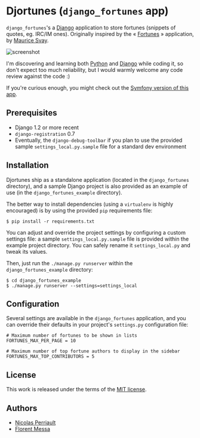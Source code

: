 Djortunes (`django_fortunes` app)
=================================

`django_fortunes`'s a [Django](http://www.djangoproject.com/) application to store fortunes (snippets of quotes, eg. IRC/IM ones). Originally inspired by the « [Fortunes](http://fortunes.inertie.org/) » application, by [Maurice Svay](http://svay.com/).

![screenshot](http://files.droplr.com/files/6619162/RKP6D.djortunes.png "Example app screen")

I'm discovering and learning both [Python](http://python.org/) and [Django](http://www.djangoproject.com/) while coding it, so don't expect too much reliability, but I would warmly welcome any code review against the code :)

If you're curious enough, you might check out the [Symfony version of this app](http://github.com/n1k0/sftunes). 

Prerequisites
-------------

* Django 1.2 or more recent
* `django-registration` 0.7
* Eventually, the `django-debug-toolbar` if you plan to use the provided sample `settings_local.py.sample` file for a standard dev environment

Installation
------------

Djortunes ship as a standalone application (located in the `django_fortunes` directory), and a sample Django project is also provided as an example of use (in the `django_fortunes_example` directory).

The better way to install dependencies (using a `virtualenv` is highly encouraged) is by using the provided `pip` requirements file:

    $ pip install -r requirements.txt

You can adjust and override the project settings by configuring a custom settings file: a sample `settings_local.py.sample` file is provided within the example project directory. You can safely rename it `settings_local.py` and tweak its values.

Then, just run the `./manage.py runserver` within the `django_fortunes_example` directory:

    $ cd django_fortunes_example
    $ ./manage.py runserver --settings=settings_local

Configuration
-------------

Several settings are available in the `django_fortunes` application, and you can override their defaults in your project's `settings.py` configuration file:

    # Maximum number of fortunes to be shown in lists
    FORTUNES_MAX_PER_PAGE = 10

    # Maximum number of top fortune authors to display in the sidebar
    FORTUNES_MAX_TOP_CONTRIBUTORS = 5

License
-------

This work is released under the terms of the [MIT license](http://en.wikipedia.org/wiki/MIT_License).

Authors
-------

* [Nicolas Perriault](http://github.com/n1k0)
* [Florent Messa](http://github.com/thoas)
